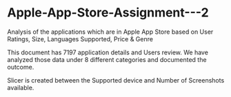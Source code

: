 # Apple-App-Store-Assignment---2
Analysis of the applications which are in Apple App Store based on User Ratings, Size, Languages Supported, Price & Genre

This document has 7197 application details and Users review. We have analyzed those data under 8 different categories and documented the outcome.

Slicer is created between the Supported device and Number of Screenshots available.
